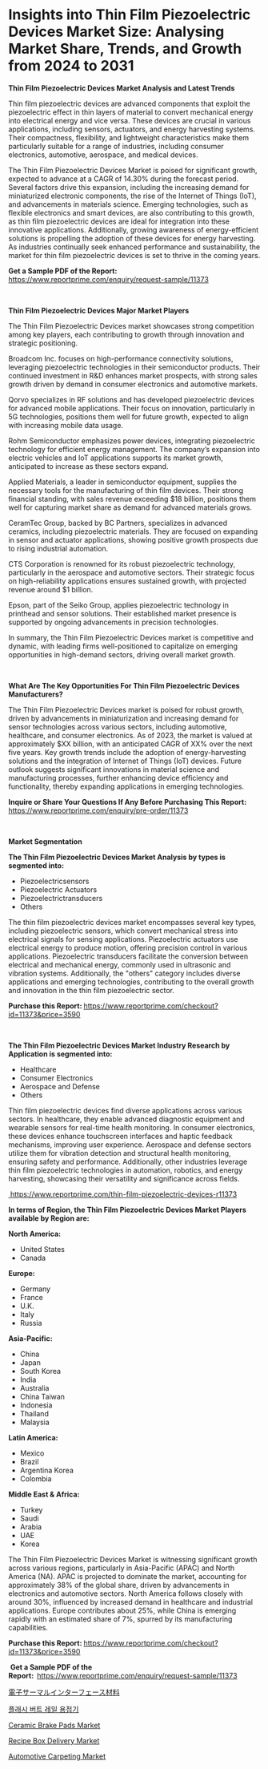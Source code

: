 <p><h1>Insights into Thin Film Piezoelectric Devices Market Size: Analysing Market Share, Trends, and Growth from 2024 to 2031</h1></p><p><strong>Thin Film Piezoelectric Devices Market Analysis and Latest Trends</strong></p>
<p><p>Thin film piezoelectric devices are advanced components that exploit the piezoelectric effect in thin layers of material to convert mechanical energy into electrical energy and vice versa. These devices are crucial in various applications, including sensors, actuators, and energy harvesting systems. Their compactness, flexibility, and lightweight characteristics make them particularly suitable for a range of industries, including consumer electronics, automotive, aerospace, and medical devices.</p><p>The Thin Film Piezoelectric Devices Market is poised for significant growth, expected to advance at a CAGR of 14.30% during the forecast period. Several factors drive this expansion, including the increasing demand for miniaturized electronic components, the rise of the Internet of Things (IoT), and advancements in materials science. Emerging technologies, such as flexible electronics and smart devices, are also contributing to this growth, as thin film piezoelectric devices are ideal for integration into these innovative applications. Additionally, growing awareness of energy-efficient solutions is propelling the adoption of these devices for energy harvesting. As industries continually seek enhanced performance and sustainability, the market for thin film piezoelectric devices is set to thrive in the coming years.</p></p>
<p><strong>Get a Sample PDF of the Report:&nbsp;</strong> <a href="https://www.reportprime.com/enquiry/request-sample/11373">https://www.reportprime.com/enquiry/request-sample/11373</a></p>
<p>&nbsp;</p>
<p><strong>Thin Film Piezoelectric Devices Major Market Players</strong></p>
<p><p>The Thin Film Piezoelectric Devices market showcases strong competition among key players, each contributing to growth through innovation and strategic positioning. </p><p>Broadcom Inc. focuses on high-performance connectivity solutions, leveraging piezoelectric technologies in their semiconductor products. Their continued investment in R&D enhances market prospects, with strong sales growth driven by demand in consumer electronics and automotive markets.</p><p>Qorvo specializes in RF solutions and has developed piezoelectric devices for advanced mobile applications. Their focus on innovation, particularly in 5G technologies, positions them well for future growth, expected to align with increasing mobile data usage.</p><p>Rohm Semiconductor emphasizes power devices, integrating piezoelectric technology for efficient energy management. The company’s expansion into electric vehicles and IoT applications supports its market growth, anticipated to increase as these sectors expand.</p><p>Applied Materials, a leader in semiconductor equipment, supplies the necessary tools for the manufacturing of thin film devices. Their strong financial standing, with sales revenue exceeding $18 billion, positions them well for capturing market share as demand for advanced materials grows.</p><p>CeramTec Group, backed by BC Partners, specializes in advanced ceramics, including piezoelectric materials. They are focused on expanding in sensor and actuator applications, showing positive growth prospects due to rising industrial automation.</p><p>CTS Corporation is renowned for its robust piezoelectric technology, particularly in the aerospace and automotive sectors. Their strategic focus on high-reliability applications ensures sustained growth, with projected revenue around $1 billion.</p><p>Epson, part of the Seiko Group, applies piezoelectric technology in printhead and sensor solutions. Their established market presence is supported by ongoing advancements in precision technologies.</p><p>In summary, the Thin Film Piezoelectric Devices market is competitive and dynamic, with leading firms well-positioned to capitalize on emerging opportunities in high-demand sectors, driving overall market growth.</p></p>
<p>&nbsp;</p>
<p><strong>What Are The Key Opportunities For Thin Film Piezoelectric Devices Manufacturers?</strong></p>
<p><p>The Thin Film Piezoelectric Devices market is poised for robust growth, driven by advancements in miniaturization and increasing demand for sensor technologies across various sectors, including automotive, healthcare, and consumer electronics. As of 2023, the market is valued at approximately $XX billion, with an anticipated CAGR of XX% over the next five years. Key growth trends include the adoption of energy-harvesting solutions and the integration of Internet of Things (IoT) devices. Future outlook suggests significant innovations in material science and manufacturing processes, further enhancing device efficiency and functionality, thereby expanding applications in emerging technologies.</p></p>
<p><strong>Inquire or Share Your Questions If Any Before Purchasing This Report:</strong> <a href="https://www.reportprime.com/enquiry/pre-order/11373">https://www.reportprime.com/enquiry/pre-order/11373</a></p>
<p>&nbsp;</p>
<p><strong>Market Segmentation</strong></p>
<p><strong>The Thin Film Piezoelectric Devices Market Analysis by types is segmented into:</strong></p>
<p><ul><li>Piezoelectricsensors</li><li>Piezoelectric Actuators</li><li>Piezoelectrictransducers</li><li>Others</li></ul></p>
<p><p>The thin film piezoelectric devices market encompasses several key types, including piezoelectric sensors, which convert mechanical stress into electrical signals for sensing applications. Piezoelectric actuators use electrical energy to produce motion, offering precision control in various applications. Piezoelectric transducers facilitate the conversion between electrical and mechanical energy, commonly used in ultrasonic and vibration systems. Additionally, the "others" category includes diverse applications and emerging technologies, contributing to the overall growth and innovation in the thin film piezoelectric sector.</p></p>
<p><strong>Purchase this Report:&nbsp;</strong><a href="https://www.reportprime.com/checkout?id=11373&price=3590">https://www.reportprime.com/checkout?id=11373&price=3590</a></p>
<p>&nbsp;</p>
<p><strong>The Thin Film Piezoelectric Devices Market Industry Research by Application is segmented into:</strong></p>
<p><ul><li>Healthcare</li><li>Consumer Electronics</li><li>Aerospace and Defense</li><li>Others</li></ul></p>
<p><p>Thin film piezoelectric devices find diverse applications across various sectors. In healthcare, they enable advanced diagnostic equipment and wearable sensors for real-time health monitoring. In consumer electronics, these devices enhance touchscreen interfaces and haptic feedback mechanisms, improving user experience. Aerospace and defense sectors utilize them for vibration detection and structural health monitoring, ensuring safety and performance. Additionally, other industries leverage thin film piezoelectric technologies in automation, robotics, and energy harvesting, showcasing their versatility and significance across fields.</p></p>
<p><a href="https://www.reportprime.com/thin-film-piezoelectric-devices-r11373">&nbsp;https://www.reportprime.com/thin-film-piezoelectric-devices-r11373</a></p>
<p><strong>In terms of Region, the Thin Film Piezoelectric Devices Market Players available by Region are:</strong></p>
<p>
    <p> <strong> North America: </strong>
        <ul>
            <li>United States</li>
            <li>Canada</li>
        </ul>
        </p> 
    <p> <strong> Europe: </strong>
        <ul>
            <li>Germany</li>
            <li>France</li>
            <li>U.K.</li>
            <li>Italy</li>
            <li>Russia</li>
        </ul>
        </p> 
    <p> <strong> Asia-Pacific: </strong>
        <ul>
            <li>China</li>
            <li>Japan</li>
            <li>South Korea</li>
            <li>India</li>
            <li>Australia</li>
            <li>China Taiwan</li>
            <li>Indonesia</li>
            <li>Thailand</li>
            <li>Malaysia</li>
        </ul>
        </p> 
    <p> <strong> Latin America: </strong>
        <ul>
            <li>Mexico</li>
            <li>Brazil</li>
            <li>Argentina Korea</li>
            <li>Colombia</li>
        </ul>
        </p> 
    <p> <strong> Middle East & Africa: </strong>
        <ul>
            <li>Turkey</li>
            <li>Saudi</li>
            <li>Arabia</li>
            <li>UAE</li>
            <li>Korea</li>
        </ul>
    </p>
    </p>
<p><p>The Thin Film Piezoelectric Devices Market is witnessing significant growth across various regions, particularly in Asia-Pacific (APAC) and North America (NA). APAC is projected to dominate the market, accounting for approximately 38% of the global share, driven by advancements in electronics and automotive sectors. North America follows closely with around 30%, influenced by increased demand in healthcare and industrial applications. Europe contributes about 25%, while China is emerging rapidly with an estimated share of 7%, spurred by its manufacturing capabilities.</p></p>
<p><strong>Purchase this Report: </strong><a href="https://www.reportprime.com/checkout?id=11373&price=3590">https://www.reportprime.com/checkout?id=11373&price=3590</a></p>
<p>&nbsp;<strong>Get a Sample PDF of the Report:&nbsp;&nbsp;</strong><a href="https://www.reportprime.com/enquiry/request-sample/11373">https://www.reportprime.com/enquiry/request-sample/11373</a></p>
<p><strong></strong></p>
<p><p><a href="https://medium.com/@terisa30p/electronic-thermal-interface-materials-market-%E3%81%AF-%E3%82%B3%E3%82%B9%E3%83%88%E7%AE%A1%E7%90%86%E3%81%A8%E5%8A%B9%E7%8E%87%E5%90%91%E4%B8%8A%E3%82%92%E5%84%AA%E5%85%88%E3%81%97%E3%81%BE%E3%81%99-%E3%81%95%E3%82%89%E3%81%AB-%E5%A0%B1%E5%91%8A%E6%9B%B8%E3%81%AF%E5%B8%82%E5%A0%B4%E3%81%AE%E9%9C%80%E8%A6%81%E9%9D%A2%E3%81%A8%E4%BE%9B%E7%B5%A6%E9%9D%A2%E3%81%AE%E4%B8%A1%E6%96%B9%E3%82%92%E3%82%AB%E3%83%90%E3%83%BC%E3%81%97%E3%81%A6%E3%81%84%E3%81%BE%E3%81%99-f986f07c16f0">電子サーマルインターフェース材料</a></p><p><a href="https://medium.com/@conradkirrlin76575/%EC%84%B8%EA%B3%84-flash-butt-rail-welding-machines-market-%EC%9D%80-2024%EC%97%90%EC%84%9C-2031%EB%A1%9C-%EC%97%B0%ED%8F%89%EA%B7%A0-%EC%A6%9D%EA%B0%80%EC%9C%A8%EC%9D%84-%EB%B3%B4%EC%9D%BC-%EA%B2%83%EC%9C%BC%EB%A1%9C-%EC%98%88%EC%83%81%EB%90%A9%EB%8B%88%EB%8B%A4-16c0b416d8be">플래시 버트 레일 용접기</a></p><p><a href="https://issuu.com/reportprime-2/docs/ceramic-brake-pads-market-size-2030_5c1e4e76b714fa">Ceramic Brake Pads Market</a></p><p><a href="https://medium.com/@janiartemva3/the-recipe-box-delivery-industry-analysis-report-offers-a-comprehensive-and-current-examination-584189723052">Recipe Box Delivery Market</a></p><p><a href="https://issuu.com/reportprime-2/docs/automotive-carpeting-market-size-20_d0528912750c89">Automotive Carpeting Market</a></p></p>